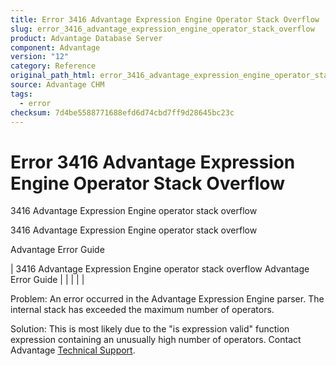 ```yaml
---
title: Error 3416 Advantage Expression Engine Operator Stack Overflow
slug: error_3416_advantage_expression_engine_operator_stack_overflow
product: Advantage Database Server
component: Advantage
version: "12"
category: Reference
original_path_html: error_3416_advantage_expression_engine_operator_stack_overflow.htm
source: Advantage CHM
tags:
  - error
checksum: 7d4be5588771688efd6d74cbd7ff9d28645bc23c
---
```


# Error 3416 Advantage Expression Engine Operator Stack Overflow

3416 Advantage Expression Engine operator stack overflow

3416 Advantage Expression Engine operator stack overflow

Advantage Error Guide

| 3416 Advantage Expression Engine operator stack overflow  Advantage Error Guide |  |  |  |  |

Problem: An error occurred in the Advantage Expression Engine parser. The internal stack has exceeded the maximum number of operators.

Solution: This is most likely due to the "is expression valid" function expression containing an unusually high number of operators. Contact Advantage [Technical Support](master_technical_support_u_s__and_canada.md).

